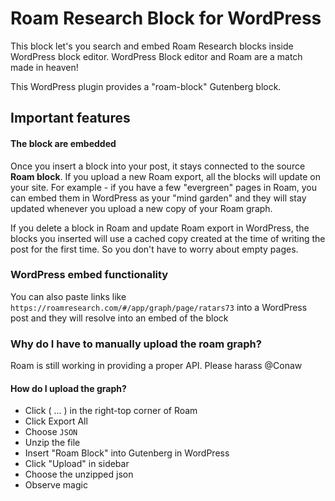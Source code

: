 # Roam Research Block for WordPress

This block let's you search and embed Roam Research blocks inside WordPress block editor.
WordPress Block editor and Roam are a match made in heaven!

This WordPress plugin provides a "roam-block" Gutenberg block.
## Important features

#### The block are embedded

Once you insert a block into your post, it stays connected to the source **Roam block**.
If you upload a new Roam export, all the blocks will update on your site. For example - if you have a few "evergreen" pages in Roam, you can embed them in WordPress as your "mind garden" and they will stay updated whenever you upload a new copy of your Roam graph.

If you delete a block in Roam and update Roam export in WordPress, the blocks you inserted will use a cached copy created at the time of writing the post for the first time.
So you don't have to worry about empty pages.

### WordPress embed functionality

You can also paste links like `https://roamresearch.com/#/app/graph/page/ratars73` into a WordPress post and they will resolve into an embed of the block

### Why do I have to manually upload the roam graph?

Roam is still working in providing a proper API. Please harass @Conaw

#### How do I upload the graph?

- Click ( ... ) in the right-top corner of Roam
- Click Export All
- Choose `JSON`
- Unzip the file
- Insert "Roam Block" into Gutenberg in WordPress
- Click "Upload" in sidebar
- Choose the unzipped json
- Observe magic

